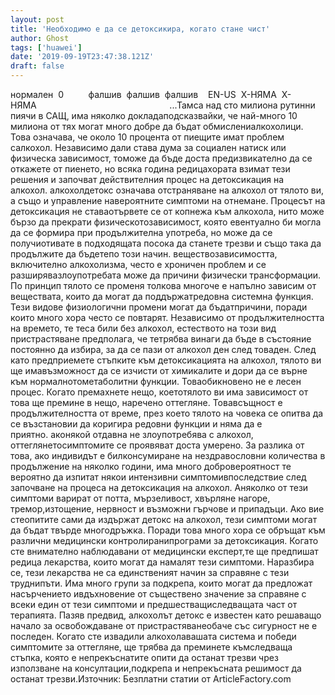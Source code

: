 ```yaml
---
layout: post
title: 'Необходимо е да се детоксикира, когато стане чист'
author: Ghost
tags: ['huawei']
date: '2019-09-19T23:47:38.121Z'
draft: false
---
```


нормален  0          фалшив  фалшив  фалшив    EN-US  X-НЯМА  X-НЯМА                                                      ...Тамса над сто милиона рутинни пиячи в САЩ, има няколко докладаподсказвайки, че най-много 10 милиона от тях могат много добре да бъдат обмислениалкохолици. Това означава, че около 10 процента от пиещите имат проблем салкохол. Независимо дали става дума за социален натиск или физическа зависимост, томоже да бъде доста предизвикателно да се откажете от пиенето, но всяка година редицахората взимат тези решения и започват действителния процес на детоксикация на алкохол. алкохолдетокс означава отстраняване на алкохол от тялото ви, а също и управление навероятните симптоми на отнемане. Процесът на детоксикация не ставаотървете се от копнежа към алкохола, нито може бързо да прекрати физическотозависимост, която евентуално би могла да се формира при продължителна употреба, но може да се получиотивате в подходящата посока да станете трезви и също така да продължите да бъдетепо този начин. веществозависимостта, включително алкохолизма, често е хроничен проблем и се разширявазлоупотребата може да причини физически трансформации. По принцип тялото се променя толкова многоче е напълно зависим от веществата, които да могат да поддържатредовна системна функция. Тези видове физиологични промени могат да бъдатпричини, поради които много хора често се повтарят. Независимо от продължителността на времето, те теса били без алкохол, естеството на този вид пристрастяване предполага, че тетрябва винаги да бъде в състояние постоянно да избира, за да се пази от алкохол ден след товаден. След като предприемете стъпките към детоксикацията на алкохол, тялото ви ще имавъзможност да се изчисти от химикалите и дори да се върне към нормалнотометаболитни функции. Товаобикновено не е лесен процес. Когато премахнете нещо, коетотялото ви има зависимост от това ще премине в нещо, наречено оттегляне. Товавсъщност е продължителността от време, през което тялото на човека се опитва да се възстановии да коригира редовни функции и няма да е приятно. аконякой отдавна не злоупотребява с алкохол, оттеглянетосимптомите се проявяват доста умерено. За разлика от това, ако индивидът е билконсумиране на нездравословни количества в продължение на няколко години, има много добровероятност те вероятно да изпитат някои интензивни симптомивпоследствие след започване на процеса на детоксикация на алкохол. Аняколко от тези симптоми варират от потта, мързеливост, хвърляне нагоре, тремор,изтощение, нервност и възможни гърчове и припадъци. Ако вие стеопитите сами да издържат детокс на алкохол, тези симптоми могат да бъдат твърде многодръжка. Поради това много хора се обръщат към различни медицински контролиранипрограми за детоксикация. Когато сте внимателно наблюдавани от медицински експерт,те ще предпишат редица лекарства, които могат да намалят тези симптоми. Наразбира се, тези лекарства не са единственият начин за справяне с тези труднипъти. Има много групи за подкрепа, които могат да предложат насърчението ивдъхновение от съществено значение за справяне с всеки един от тези симптоми и предшестващиследващата част от терапията. Пазяв предвид, алкохолът детокс е известен като решаващо начало за освобождаване от пристрастяванеобаче със сигурност не е последен. Когато сте извадили алкохолавашата система и победи симптомите за оттегляне, ще трябва да преминете къмследваща стъпка, която е непрекъснатите опити да останат трезви чрез използване на консултации,подкрепа и непрекъсната решимост да останат трезви.Източник: Безплатни статии от ArticleFactory.com
